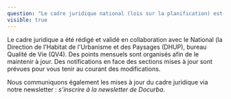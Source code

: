 ```yaml
---
question: "Le cadre juridique national (lois sur la planification) est-il à jour ? Qui le rédige ?"
visible: true
---
```


Le cadre juridique a été rédigé et validé en collaboration avec le National (la Direction de l'Habitat de l'Urbanisme et des Paysages (DHUP), bureau Qualité de Vie (QV4). Des points mensuels sont organisés afin de le maintenir à jour. 
Des notifications en face des sections mises à jour sont prévues pour vous tenir au courant des modifications. 

Nous communiquons également les mises à jour du cadre juridique via notre newsletter : _s’inscrire à la newsletter de Docurba_. 

